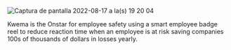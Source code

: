 ![Captura de pantalla 2022-08-17 a la(s) 19 20 04](https://user-images.githubusercontent.com/864790/185095524-3efa0da6-9e6e-4eba-a096-ce23631371ce.png)

Kwema is the Onstar for employee safety using a smart employee badge reel to reduce reaction time when an employee is at risk saving companies 100s of thousands of dollars in losses yearly.
